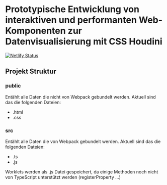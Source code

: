 # Prototypische Entwicklung von interaktiven und performanten Web-Komponenten zur Datenvisualisierung mit CSS Houdini

[![Netlify Status](https://api.netlify.com/api/v1/badges/30706b50-044a-420f-aec8-9da828fcced3/deploy-status)](https://app.netlify.com/sites/houdini-charts/deploys)

## Projekt Struktur

### public

Entählt alle Daten die nicht von Webpack gebundelt werden.
Aktuell sind das die folgenden Dateien:

- .html
- .css

### src

Entählt alle Daten die von Webpack gebundelt werden.
Aktuell sind das die folgenden Dateien:

- .ts
- .js

Worklets werden als .js Datei gespeichert, da einige Methoden noch nicht von TypeScript unterstützt werden (registerProperty ...)
